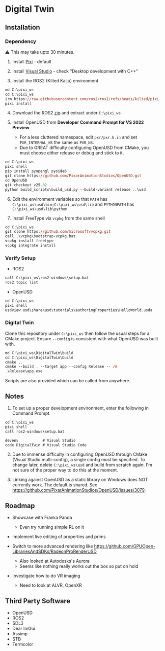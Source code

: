 # Digital Twin

## Installation

### Dependency

:warning: This may take upto 30 minutes.

1. Install [Pixi](https://github.com/prefix-dev/pixi/releases/latest/download/pixi-x86_64-pc-windows-msvc.msi) - default

2. Install [Visual Studio](https://visualstudio.microsoft.com/thank-you-downloading-visual-studio/?sku=Community&channel=Release&version=VS2022&source=VSLandingPage&cid=2030&passive=false) - check "Desktop development with C++"

3. Install the ROS2 (Kilted Kaiju) environment

```ps
md C:\pixi_ws
cd C:\pixi_ws
irm https://raw.githubusercontent.com/ros2/ros2/refs/heads/kilted/pixi.toml -OutFile pixi.toml
pixi install
```

4. Download the ROS2 [zip](https://github.com/ros2/ros2/releases/download/release-kilted-20250523/ros2-kilted-20250523-windows-release-amd64.zip) and extract under `C:\pixi_ws`

5. Install OpenUSD from **Developer Command Prompt for VS 2022 Preview**

    - For a less cluttered namespace, edit `pxr/pxr.h.in` and set `PXR_INTERNAL_NS` the same as `PXR_NS`.
    - Due to GREAT difficulty configuring OpenUSD from CMake, you must choose either release or debug and stick to it.

```ps
cd C:\pixi_ws
pixi shell
pip install pyopengl pyside6
git clone https://github.com/PixarAnimationStudios/OpenUSD.git
cd OpenUSD
git checkout v25.02
python build_scripts\build_usd.py --build-variant release ..\usd
```

6. Edit the environment variables so that `PATH` has `C:\pixi_ws\usd\bin;C:\pixi_ws\usd\lib` and `PYTHONPATH` has `C:\pixi_ws\usd\lib\python`

7. Install FreeType via `vcpkg` from the same shell

```ps
cd C:\pixi_ws
git clone https://github.com/microsoft/vcpkg.git
call .\vcpkg\bootstrap-vcpkg.bat
vcpkg install freetype
vcpkg integrate install
```

### Verify Setup

- ROS2

```ps
call C:\pixi_ws\ros2-windows\setup.bat
ros2 topic list
```

- OpenUSD

```ps
cd C:\pixi_ws
pixi shell
usdview usd\share\usd\tutorials\authoringProperties\HelloWorld.usda
```

### Digital Twin

Clone this repository under `C:\pixi_ws` then follow the usual steps for a CMake project.
Ensure `--config` is consistent with what OpenUSD was built with.

```ps
md C:\pixi_ws\DigitalTwin\build
cd C:\pixi_ws\DigitalTwin\build
cmake ..
cmake --build . --target app --config Release -- /m
.\Release\app.exe
```

Scripts are also provided which can be called from anywhere.

## Notes

1. To set up a proper development environment, enter the following in Command Prompt.

```ps
cd C:\pixi_ws
pixi shell
call ros2-windows\setup.bat

devenv           # Visual Studio
code DigitalTwin # Visual Studio Code
```

2. Due to immense difficulty in configuring OpenUSD through CMake (Visual Studio multi-config), a single config must be specified. To change later, delete `C:\pixi_ws\usd` and build from scratch again. I'm not sure of the proper way to do this at the moment.

3. Linking against OpenUSD as a static library on Windows does NOT currently work. The default is shared. See https://github.com/PixarAnimationStudios/OpenUSD/issues/3079.

## Roadmap

- Showcase with Franka Panda
    - Even try running simple RL on it
- Implement live editing of properties and prims
- Switch to more advanced rendering like https://github.com/GPUOpen-LibrariesAndSDKs/RadeonProRenderUSD
    - Also looked at Autodesks's Aurora
    - Seems like nothing really works out the box so put on hold

- Investigate how to do VR imaging
    - Need to look at ALVR, OpenXR

## Third Party Software

- OpenUSD
- ROS2
- SDL3
- Dear ImGui
- Assimp
- STB
- Termcolor